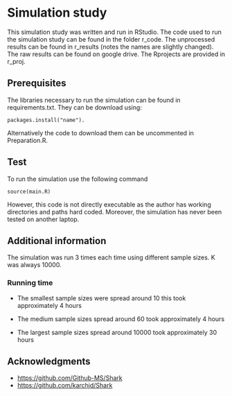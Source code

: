 # Simulation study

This simulation study was written and run in RStudio. The code used to run the simulation study can be found in the folder r_code. The unprocessed results can be found in r_results (notes the names are slightly changed). The raw results can be found on google drive.
The Rprojects are provided in r_proj.

## Prerequisites

The libraries necessary to run the simulation can be found in requirements.txt.
They can be download using:

```
packages.install("name").
```

Alternatively the code to download them can be uncommented in Preparation.R.

## Test

To run the simulation use the following command

```
source(main.R)
```

However, this code is not directly executable as the author has working directories and paths hard coded. Moreover, the simulation has never been tested on another laptop.

## Additional information
The simulation was run 3 times each time using different sample sizes. K was always 10000.

### Running time
- The smallest sample sizes were spread around 10
this took approximately 4 hours

- The medium sample sizes spread around 60 took approximately 4 hours

- The largest sample sizes spread around 10000 took
approximately 30 hours

## Acknowledgments

* https://github.com/Github-MS/Shark
* https://github.com/karchjd/Shark

